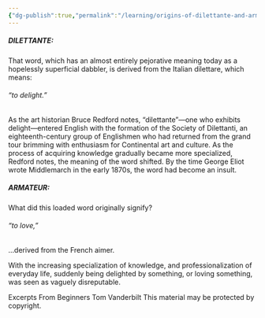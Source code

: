 ```yaml
---
{"dg-publish":true,"permalink":"/learning/origins-of-dilettante-and-armature/"}
---
```


##### DILETTANTE:
That word, which has an almost entirely pejorative meaning today as a hopelessly superficial dabbler, is derived from the Italian dilettare, which means:
###### “to delight.” 

As the art historian Bruce Redford notes, “dilettante”—one who exhibits delight—entered English with the formation of the Society of Dilettanti, an eighteenth-century group of Englishmen who had returned from the grand tour brimming with enthusiasm for Continental art and culture. As the process of acquiring knowledge gradually became more specialized, Redford notes, the meaning of the word shifted. By the time George Eliot wrote Middlemarch in the early 1870s, the word had become an insult.

##### ARMATEUR:

What did this loaded word originally signify? 

###### “to love,” 

…derived from the French aimer. 

With the increasing specialization of knowledge, and professionalization of everyday life, suddenly being delighted by something, or loving something, was seen as vaguely disreputable.

Excerpts From
Beginners
Tom Vanderbilt
This material may be protected by copyright.